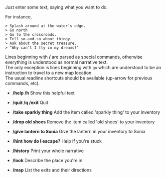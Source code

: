 Just enter some text, saying what you want to do.

For instance,
```
> Splash around at the water's edge.
> Go north
> Go to the crossroads.
> Tell so-and-so about thingy.
> Ask about the secret treasure.
> "Why can't I fly in my dreams?"
```

Lines beginning with **/** are parsed as special commands, otherwise everything is understood as normal narrative text.  
The only exception is lines beginning with `go` which are understood to be an instruction to travel to a new map location.  
The usual readline shortcuts should be available (up-arrow for previous commands, etc).

- **/help /h**                   Show this helpful text
- **/quit /q /exit**             Quit

- **/take sparkly thing**        Add the item called 'sparkly thing' to your inventory
- **/drop old shoes**            Remove the item called 'old shoes' to your inventory
- **/give lantern to Sonia**     Give the lantern in your inventory to Sonia

- **/hint how do I escape?**     Help if you're stuck
- **/history**                   Print your whole narrative
- **/look**                      Describe the place you're in
- **/map**                       List the exits and their directions
